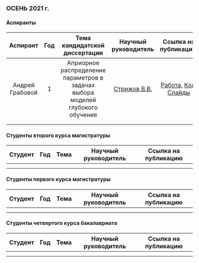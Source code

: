 ### ОСЕНЬ 2021 г.

#### Аспиранты

| Аспирант | Год | Тема кандидатской диссертации | Научный руководитель | Ссылка на публикацию |
|:---:|:---:|:---:|:---:|:---:|
| Андрей Грабовой | 1 | Априорное распределение параметров в задачах выбора моделей глубокого обучения | [Стрижов В.В.](http://www.ccas.ru/strijov/) | [Работа](https://github.com/andriygav/PhDThesis/blob/master/thesis/Grabovoy2021PhDThesis.pdf), [Код](https://github.com/andriygav/PhDThesis), [Слайды](https://github.com/andriygav/PhDThesis/blob/master/slides/Grabovoy2021PhDSlides.pdf) |
| | | | | |
| | | | | |

#### Студенты второго курса магистратуры

| Студент | Год | Тема | Научный руководитель | Ссылка на публикацию |
|:---:|:---:|:---:|:---:|:---:|
| | | | | |
| | | | | |

#### Студенты первого курса магистратуры

| Студент | Год | Тема | Научный руководитель | Ссылка на публикацию |
|:---:|:---:|:---:|:---:|:---:|
| | | | | |
| | | | | |

#### Студенты четвертого курса бакалавриата

| Студент | Год | Тема | Научный руководитель | Ссылка на публикацию |
|:---:|:---:|:---:|:---:|:---:|
| | | | | |
| | | | | |
